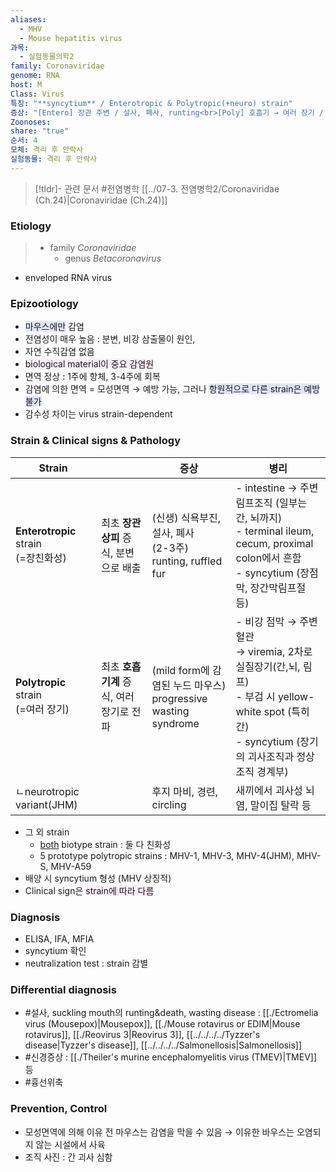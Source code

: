 ```yaml
---
aliases:
  - MHV
  - Mouse hepatitis virus
과목:
  - 실험동물의학2
family: Coronaviridae
genome: RNA
host: M
Class: Virus
특징: "**syncytium** / Enterotropic & Polytropic(+neuro) strain"
증상: "[Entero] 장관 주변 / 설사, 폐사, runting<br>[Poly] 호흡기 → 여러 장기 / wasting syndrome"
Zoonoses: 
share: "true"
순서: 4
모체: 격리 후 안락사
실험동물: 격리 후 안락사
---
```

>[!tldr]- 관련 문서
> #전염병학 [[../07-3. 전염병학2/Coronaviridae (Ch.24)|Coronaviridae (Ch.24)]]
### Etiology
> - family *Coronaviridae*
> 	- genus *Betacoronavirus*

- enveloped RNA virus

### Epizootiology
- <span style="background:#e0e5fc">마우스에만</span> 감염
- 전염성이 매우 높음 : 분변, 비강 삼출물이 원인, 
- 자연 수직감염 없음
- <span style="background:#fceef8">biological material이 중요 감염원</span>
- 면역 정상 : 1주에 항체, 3-4주에 회복
- 감염에 의한 면역 = 모성면역 → 예방 가능, 그러나 <span style="background:#e0e5fc">항원적으로 다른 strain은 예방 불가</span>
- 감수성 차이는 virus strain-dependent
### Strain & Clinical signs & Pathology

| Strain                             |                           | 증상                                                      | 병리                                                                                                                     |
| ---------------------------------- | ------------------------- | ------------------------------------------------------- | ---------------------------------------------------------------------------------------------------------------------- |
| **Enterotropic** strain<br>(=장친화성) | 최초 **장관상피** 증식, 분변으로 배출   | (신생) 식욕부진, 설사, 폐사<br>(2-3주) runting, ruffled fur        | - intestine → 주변 림프조직 (일부는 간, 뇌까지)<br>- terminal ileum, cecum, proximal colon에서 흔함<br>- syncytium (장점막, 장간막림프절 등)      |
| **Polytropic** strain<br>(=여러 장기)  | 최초 **호흡기계** 증식, 여러 장기로 전파 | (mild form에 감염된 누드 마우스)<br>progressive wasting syndrome | - 비강 점막 → 주변 혈관<br>→ viremia, 2차로 실질장기(간,뇌, 림프)<br>- 부검 시 yellow-white spot (특히 간)<br>- syncytium (장기의 괴사조직과 정상조직 경계부) |
| ㄴneurotropic variant(JHM)          |                           | 후지 마비, 경련, circling                                     | 새끼에서 괴사성 뇌염, 말이집 탈락 등                                                                                                  |
- 그 외 strain
	- <u>both</u> biotype strain : 둘 다 친화성
	- 5 prototype polytropic strains : MHV-1, MHV-3, MHV-4(JHM), MHV-S, MHV-A59
- 배양 시 syncytium 형성 (MHV 상징적)
- Clinical sign은 <span style="background:#fceef8">strain에 따라 다름</span>
### Diagnosis
- ELISA, IFA, MFIA
- syncytium 확인
- neutralization test : strain 감별
### Differential diagnosis
- #설사, suckling mouth의 runting&death, wasting disease : [[./Ectromelia virus (Mousepox)|Mousepox]], [[./Mouse rotavirus or EDIM|Mouse rotavirus]], [[./Reovirus 3|Reovirus 3]], [[../../../../Tyzzer's disease|Tyzzer's disease]], [[../../../../Salmonellosis|Salmonellosis]]
- #신경증상 : [[./Theiler's murine encephalomyelitis virus (TMEV)|TMEV]] 등
- #흉선위축 
### Prevention, Control
- 모성면역에 의해 이유 전 마우스는 감염을 막을 수 있음
  → 이유한 바우스는 오염되지 않는 시설에서 사육
- 조직 사진 : 간 괴사 심함